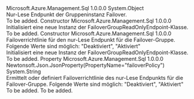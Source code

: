 <Type Name="FailoverGroupReadOnlyEndpoint" FullName="Microsoft.Azure.Management.Sql.Models.FailoverGroupReadOnlyEndpoint">
  <TypeSignature Language="C#" Value="public class FailoverGroupReadOnlyEndpoint" />
  <TypeSignature Language="ILAsm" Value=".class public auto ansi beforefieldinit FailoverGroupReadOnlyEndpoint extends System.Object" />
  <TypeSignature Language="DocId" Value="T:Microsoft.Azure.Management.Sql.Models.FailoverGroupReadOnlyEndpoint" />
  <TypeSignature Language="VB.NET" Value="Public Class FailoverGroupReadOnlyEndpoint" />
  <TypeSignature Language="F#" Value="type FailoverGroupReadOnlyEndpoint = class" />
  <AssemblyInfo>
    <AssemblyName>Microsoft.Azure.Management.Sql</AssemblyName>
    <AssemblyVersion>1.0.0.0</AssemblyVersion>
  </AssemblyInfo>
  <Base>
    <BaseTypeName>System.Object</BaseTypeName>
  </Base>
  <Interfaces />
  <Docs>
    <summary>
            Nur-Lese Endpunkt der Gruppeninstanz Failover.
            </summary>
    <remarks>To be added.</remarks>
  </Docs>
  <Members>
    <Member MemberName=".ctor">
      <MemberSignature Language="C#" Value="public FailoverGroupReadOnlyEndpoint ();" />
      <MemberSignature Language="ILAsm" Value=".method public hidebysig specialname rtspecialname instance void .ctor() cil managed" />
      <MemberSignature Language="DocId" Value="M:Microsoft.Azure.Management.Sql.Models.FailoverGroupReadOnlyEndpoint.#ctor" />
      <MemberSignature Language="VB.NET" Value="Public Sub New ()" />
      <MemberType>Constructor</MemberType>
      <AssemblyInfo>
        <AssemblyName>Microsoft.Azure.Management.Sql</AssemblyName>
        <AssemblyVersion>1.0.0.0</AssemblyVersion>
      </AssemblyInfo>
      <Parameters />
      <Docs>
        <summary>
            Initialisiert eine neue Instanz der FailoverGroupReadOnlyEndpoint-Klasse.
            </summary>
        <remarks>To be added.</remarks>
      </Docs>
    </Member>
    <Member MemberName=".ctor">
      <MemberSignature Language="C#" Value="public FailoverGroupReadOnlyEndpoint (string failoverPolicy = null);" />
      <MemberSignature Language="ILAsm" Value=".method public hidebysig specialname rtspecialname instance void .ctor(string failoverPolicy) cil managed" />
      <MemberSignature Language="DocId" Value="M:Microsoft.Azure.Management.Sql.Models.FailoverGroupReadOnlyEndpoint.#ctor(System.String)" />
      <MemberSignature Language="VB.NET" Value="Public Sub New (Optional failoverPolicy As String = null)" />
      <MemberSignature Language="F#" Value="new Microsoft.Azure.Management.Sql.Models.FailoverGroupReadOnlyEndpoint : string -&gt; Microsoft.Azure.Management.Sql.Models.FailoverGroupReadOnlyEndpoint" Usage="new Microsoft.Azure.Management.Sql.Models.FailoverGroupReadOnlyEndpoint failoverPolicy" />
      <MemberType>Constructor</MemberType>
      <AssemblyInfo>
        <AssemblyName>Microsoft.Azure.Management.Sql</AssemblyName>
        <AssemblyVersion>1.0.0.0</AssemblyVersion>
      </AssemblyInfo>
      <Parameters>
        <Parameter Name="failoverPolicy" Type="System.String" />
      </Parameters>
      <Docs>
        <param name="failoverPolicy">Failoverrichtlinie für den nur-Lese Endpunkt für die Failover-Gruppe. Folgende Werte sind möglich: "Deaktiviert", "Aktiviert"</param>
        <summary>
            Initialisiert eine neue Instanz der FailoverGroupReadOnlyEndpoint-Klasse.
            </summary>
        <remarks>To be added.</remarks>
      </Docs>
    </Member>
    <Member MemberName="FailoverPolicy">
      <MemberSignature Language="C#" Value="public string FailoverPolicy { get; set; }" />
      <MemberSignature Language="ILAsm" Value=".property instance string FailoverPolicy" />
      <MemberSignature Language="DocId" Value="P:Microsoft.Azure.Management.Sql.Models.FailoverGroupReadOnlyEndpoint.FailoverPolicy" />
      <MemberSignature Language="VB.NET" Value="Public Property FailoverPolicy As String" />
      <MemberSignature Language="F#" Value="member this.FailoverPolicy : string with get, set" Usage="Microsoft.Azure.Management.Sql.Models.FailoverGroupReadOnlyEndpoint.FailoverPolicy" />
      <MemberType>Property</MemberType>
      <AssemblyInfo>
        <AssemblyName>Microsoft.Azure.Management.Sql</AssemblyName>
        <AssemblyVersion>1.0.0.0</AssemblyVersion>
      </AssemblyInfo>
      <Attributes>
        <Attribute>
          <AttributeName>Newtonsoft.Json.JsonProperty(PropertyName="failoverPolicy")</AttributeName>
        </Attribute>
      </Attributes>
      <ReturnValue>
        <ReturnType>System.String</ReturnType>
      </ReturnValue>
      <Docs>
        <summary>
            Ermittelt oder definiert Failoverrichtlinie des nur-Lese Endpunkts für die Failover-Gruppe. Folgende Werte sind möglich: "Deaktiviert", "Aktiviert"
            </summary>
        <value>To be added.</value>
        <remarks>To be added.</remarks>
      </Docs>
    </Member>
  </Members>
</Type>